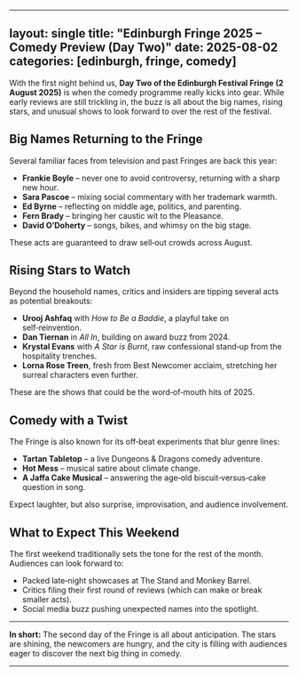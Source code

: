 
---
layout: single
title: "Edinburgh Fringe 2025 – Comedy Preview (Day Two)"
date: 2025-08-02
categories: [edinburgh, fringe, comedy]
---

With the first night behind us, **Day Two of the Edinburgh Festival Fringe (2 August 2025)** is when the comedy programme really kicks into gear. While early reviews are still trickling in, the buzz is all about the big names, rising stars, and unusual shows to look forward to over the rest of the festival.

## Big Names Returning to the Fringe
Several familiar faces from television and past Fringes are back this year:

- **Frankie Boyle** – never one to avoid controversy, returning with a sharp new hour.  
- **Sara Pascoe** – mixing social commentary with her trademark warmth.  
- **Ed Byrne** – reflecting on middle age, politics, and parenting.  
- **Fern Brady** – bringing her caustic wit to the Pleasance.  
- **David O’Doherty** – songs, bikes, and whimsy on the big stage.  

These acts are guaranteed to draw sell‑out crowds across August.

## Rising Stars to Watch
Beyond the household names, critics and insiders are tipping several acts as potential breakouts:

- **Urooj Ashfaq** with *How to Be a Baddie*, a playful take on self‑reinvention.  
- **Dan Tiernan** in *All In*, building on award buzz from 2024.  
- **Krystal Evans** with *A Star is Burnt*, raw confessional stand‑up from the hospitality trenches.  
- **Lorna Rose Treen**, fresh from Best Newcomer acclaim, stretching her surreal characters even further.  

These are the shows that could be the word‑of‑mouth hits of 2025.

## Comedy with a Twist
The Fringe is also known for its off‑beat experiments that blur genre lines:

- **Tartan Tabletop** – a live Dungeons & Dragons comedy adventure.  
- **Hot Mess** – musical satire about climate change.  
- **A Jaffa Cake Musical** – answering the age‑old biscuit‑versus‑cake question in song.  

Expect laughter, but also surprise, improvisation, and audience involvement.

## What to Expect This Weekend
The first weekend traditionally sets the tone for the rest of the month. Audiences can look forward to:

- Packed late‑night showcases at The Stand and Monkey Barrel.  
- Critics filing their first round of reviews (which can make or break smaller acts).  
- Social media buzz pushing unexpected names into the spotlight.  

---

**In short:** The second day of the Fringe is all about anticipation. The stars are shining, the newcomers are hungry, and the city is filling with audiences eager to discover the next big thing in comedy.

---
